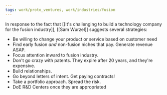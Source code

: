 ```yaml
---
tags: work/proto_ventures, work/industries/fusion
---
```


In response to the fact that [[It's challenging to build a technology company for the fusion industry]], [[Sam Wurzel]] suggests several strategies:
- Be willing to change your product or service based on customer need
- Find early fusion _and_ non-fusion niches that pay. Generate revenue ASAP.
- Focus attention inward to fusion industry.
- Don't go crazy with patents. They expire after 20 years, and they're expensive.
- Build relationships.
- Go beyond letters of intent. Get paying contracts!
- Take a portfolio approach. Spread the risk.
- DoE R&D Centers once they are appropriated